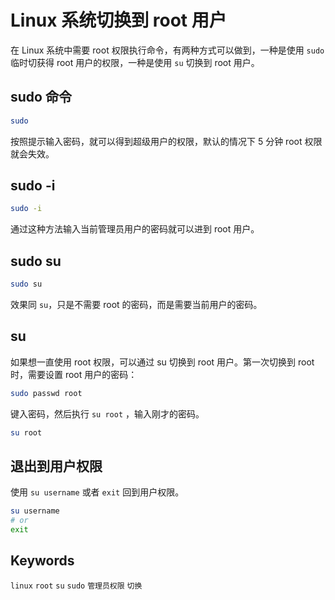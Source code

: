 # Linux 系统切换到 root 用户

在 Linux 系统中需要 root 权限执行命令，有两种方式可以做到，一种是使用 `sudo` 临时切获得 root 用户的权限，一种是使用 `su` 切换到 root 用户。

## sudo 命令

```bash
sudo
```

按照提示输入密码，就可以得到超级用户的权限，默认的情况下 5 分钟 root 权限就会失效。

## sudo -i

```bash
sudo -i
```

通过这种方法输入当前管理员用户的密码就可以进到 root 用户。

## sudo su

```bash
sudo su
```

效果同 `su`，只是不需要 root 的密码，而是需要当前用户的密码。

## su

如果想一直使用 root 权限，可以通过 su 切换到 root 用户。第一次切换到 root 时，需要设置 root 用户的密码：

```bash
sudo passwd root
```

键入密码，然后执行 `su root` ，输入刚才的密码。

```bash
su root
```

## 退出到用户权限

使用 `su username` 或者 `exit` 回到用户权限。

```bash
su username
# or
exit
```

## Keywords

`linux` `root` `su` `sudo` `管理员权限` `切换`

<!-- author alvin -->
<!-- email alvinhtml@gmail.com -->
<!-- createAt 2021-11-18 20:00:00 -->
<!-- updateAt 2021-11-18 20:00:00 -->
